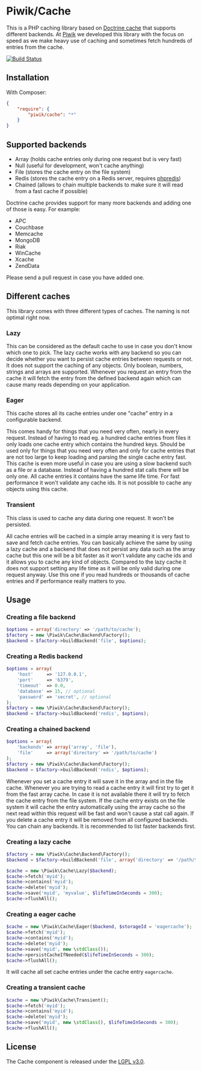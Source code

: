# Piwik/Cache

This is a PHP caching library based on [Doctrine cache](https://github.com/doctrine/cache) that supports different backends. 
At [Piwik](http://piwik.org) we developed this library with the focus on speed as we make heavy use of caching and 
sometimes fetch hundreds of entries from the cache.

[![Build Status](https://travis-ci.org/piwik/component-cache.svg?branch=master)](https://travis-ci.org/piwik/component-cache)

## Installation

With Composer:

```json
{
    "require": {
        "piwik/cache": "*"
    }
}
```

## Supported backends
* Array (holds cache entries only during one request but is very fast)
* Null (useful for development, won't cache anything)
* File (stores the cache entry on the file system)
* Redis (stores the cache entry on a Redis server, requires [phpredis](https://github.com/nicolasff/phpredis))
* Chained (allows to chain multiple backends to make sure it will read from a fast cache if possible)

Doctrine cache provides support for many more backends and adding one of those is easy. For example:
* APC
* Couchbase
* Memcache
* MongoDB
* Riak
* WinCache
* Xcache
* ZendData

Please send a pull request in case you have added one. 

## Different caches

This library comes with three different types of caches. The naming is not optimal right now.

### Lazy

This can be considered as the default cache to use in case you don't know which one to pick. The lazy cache works with 
any backend so you can decide whether you want to persist cache entries between requests or not. It does not support 
the caching of any objects. Only boolean, numbers, strings and arrays are supported. Whenever you request an entry 
from the cache it will fetch the entry from the defined backend again which can cause many reads depending on your 
application.

### Eager

This cache stores all its cache entries under one "cache" entry in a configurable backend.

This comes handy for things that you need very often, nearly in every request. Instead of having to read eg.
a hundred cache entries from files it only loads one cache entry which contains the hundred keys. Should be used only 
for things that you need very often and only for cache entries that are not too large to keep loading and parsing the 
single cache entry fast. This cache is even more useful in case you are using a slow backend such as a file or a database.
 Instead of having a hundred stat calls there will be only one. All cache entries it contains have the same life time. 
 For fast performance it won't validate any cache ids. It is not possible to cache any objects using this cache.

### Transient

This class is used to cache any data during one request. It won't be persisted.

All cache entries will be cached in a simple array meaning it is very fast to save and fetch cache entries. You can 
basically achieve the same by using a lazy cache and a backend that does not persist any data such as the array cache 
but this one will be a bit faster as it won't validate any cache ids and it allows you to cache any kind of objects.
Compared to the lazy cache it does not support setting any life time as it will be only valid during one request anyway.
Use this one if you read hundreds or thousands of cache entries and if performance really matters to you.

## Usage

### Creating a file backend

```php
$options = array('directory' => '/path/to/cache');
$factory = new \Piwik\Cache\Backend\Factory();
$backend = $factory->buildBackend('file', $options);
```

### Creating a Redis backend

```php
$options = array(
    'host'     => '127.0.0.1',
    'port'     => '6379',
    'timeout'  => 0.0,
    'database' => 15, // optional
    'password' => 'secret', // optional
);
$factory = new \Piwik\Cache\Backend\Factory();
$backend = $factory->buildBackend('redis', $options);
```

### Creating a chained backend

```php
$options = array(
    'backends' => array('array', 'file'),
    'file'     => array('directory' => '/path/to/cache')
);
$factory = new \Piwik\Cache\Backend\Factory();
$backend = $factory->buildBackend('redis', $options);
```

Whenever you set a cache entry it will save it in the array and in the file cache. Whenever you are trying to read a cache
entry it will first try to get it from the fast array cache. In case it is not available there it will try to fetch
the cache entry from the file system. If the cache entry exists on the file system it will cache the entry automatically
using the array cache so the next read within this request will be fast and won't cause a stat call again. If you delete
 a cache entry it will be removed from all configured backends. You can chain any backends. It is recommended to list 
 faster backends first.

### Creating a lazy cache

```php
$factory = new \Piwik\Cache\Backend\Factory();
$backend = $factory->buildBackend('file', array('directory' => '/path/to/cache'));

$cache = new \Piwik\Cache\Lazy($backend);
$cache->fetch('myid');
$cache->contains('myid');
$cache->delete('myid');
$cache->save('myid', 'myvalue', $lifeTimeInSeconds = 300);
$cache->flushAll();
```

### Creating a eager cache

```php
$cache = new \Piwik\Cache\Eager($backend, $storageId = 'eagercache');
$cache->fetch('myid');
$cache->contains('myid');
$cache->delete('myid');
$cache->save('myid', new \stdClass());
$cache->persistCacheIfNeeded($lifeTimeInSeconds = 300);
$cache->flushAll();
```

It will cache all set cache entries under the cache entry `eagercache`.

### Creating a transient cache

```php
$cache = new \Piwik\Cache\Transient();
$cache->fetch('myid');
$cache->contains('myid');
$cache->delete('myid');
$cache->save('myid', new \stdClass(), $lifeTimeInSeconds = 300);
$cache->flushAll();
```

## License

The Cache component is released under the [LGPL v3.0](http://choosealicense.com/licenses/lgpl-3.0/).
